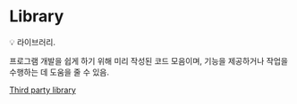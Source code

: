 # Library

<aside>
💡 라이브러리.

</aside>

프로그램 개발을 쉽게 하기 위해 미리 작성된 코드 모음이며, 기능을 제공하거나 작업을 수행하는 데 도움을 줄 수 있음.

[Third party library](Library%200ed5ef174e9145ae8b99365514c09d10/Third%20party%20library%2080eeef350b5d44fd9c079290ad0ad120.md)
